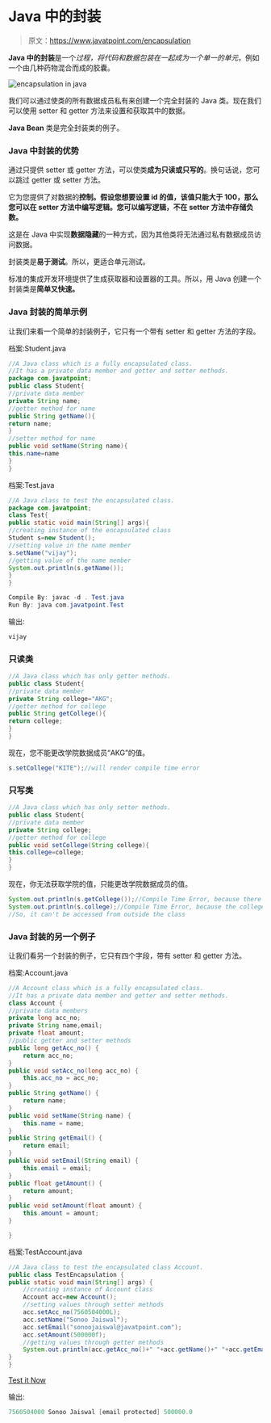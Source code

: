 # Java 中的封装

> 原文：<https://www.javatpoint.com/encapsulation>

**Java 中的封装**是一个*过程，将代码和数据包装在一起成为一个单一的单元*，例如一个由几种药物混合而成的胶囊。

![encapsulation in java](../img/64f5b49c64873fd214ef96913326aac4.png)

我们可以通过使类的所有数据成员私有来创建一个完全封装的 Java 类。现在我们可以使用 setter 和 getter 方法来设置和获取其中的数据。

**Java Bean** 类是完全封装类的例子。

### Java 中封装的优势

通过只提供 setter 或 getter 方法，可以使类**成为只读或只写的**。换句话说，您可以跳过 getter 或 setter 方法。

它为您提供了对数据的**控制。假设您想要设置 id 的值，该值只能大于 100，那么您可以在 setter 方法中编写逻辑。您可以编写逻辑，不在 setter 方法中存储负数。**

这是在 Java 中实现**数据隐藏**的一种方式，因为其他类将无法通过私有数据成员访问数据。

封装类是**易于测试**。所以，更适合单元测试。

标准的集成开发环境提供了生成获取器和设置器的工具。所以，用 Java 创建一个封装类是**简单又快速。**

### Java 封装的简单示例

让我们来看一个简单的封装例子，它只有一个带有 setter 和 getter 方法的字段。

档案:Student.java

```java
//A Java class which is a fully encapsulated class.
//It has a private data member and getter and setter methods.
package com.javatpoint;
public class Student{
//private data member
private String name;
//getter method for name
public String getName(){
return name;
}
//setter method for name
public void setName(String name){
this.name=name
}
}

```

档案:Test.java

```java
//A Java class to test the encapsulated class.
package com.javatpoint;
class Test{
public static void main(String[] args){
//creating instance of the encapsulated class
Student s=new Student();
//setting value in the name member
s.setName("vijay");
//getting value of the name member
System.out.println(s.getName());
}
}

```

```java
Compile By: javac -d . Test.java
Run By: java com.javatpoint.Test

```

输出:

```java
vijay

```

### 只读类

```java
//A Java class which has only getter methods.
public class Student{
//private data member
private String college="AKG";
//getter method for college
public String getCollege(){
return college;
}
}

```

现在，您不能更改学院数据成员“AKG”的值。

```java
s.setCollege("KITE");//will render compile time error

```

### 只写类

```java
//A Java class which has only setter methods.
public class Student{
//private data member
private String college;
//getter method for college
public void setCollege(String college){
this.college=college;
}
}

```

现在，你无法获取学院的值，只能更改学院数据成员的值。

```java
System.out.println(s.getCollege());//Compile Time Error, because there is no such method
System.out.println(s.college);//Compile Time Error, because the college data member is private. 
//So, it can't be accessed from outside the class

```

### Java 封装的另一个例子

让我们看另一个封装的例子，它只有四个字段，带有 setter 和 getter 方法。

档案:Account.java

```java
//A Account class which is a fully encapsulated class.
//It has a private data member and getter and setter methods.
class Account {
//private data members
private long acc_no;
private String name,email;
private float amount;
//public getter and setter methods
public long getAcc_no() {
	return acc_no;
}
public void setAcc_no(long acc_no) {
	this.acc_no = acc_no;
}
public String getName() {
	return name;
}
public void setName(String name) {
	this.name = name;
}
public String getEmail() {
	return email;
}
public void setEmail(String email) {
	this.email = email;
}
public float getAmount() {
	return amount;
}
public void setAmount(float amount) {
	this.amount = amount;
}

}

```

档案:TestAccount.java

```java
//A Java class to test the encapsulated class Account.
public class TestEncapsulation {
public static void main(String[] args) {
    //creating instance of Account class
	Account acc=new Account();
	//setting values through setter methods
	acc.setAcc_no(7560504000L);
	acc.setName("Sonoo Jaiswal");
	acc.setEmail("sonoojaiswal@javatpoint.com");
	acc.setAmount(500000f);
	//getting values through getter methods
	System.out.println(acc.getAcc_no()+" "+acc.getName()+" "+acc.getEmail()+" "+acc.getAmount());
}
}

```

[Test it Now](https://compiler.javatpoint.com/opr/test.jsp?filename=TestEncapsulation)

输出:

```java
7560504000 Sonoo Jaiswal [email protected] 500000.0

```